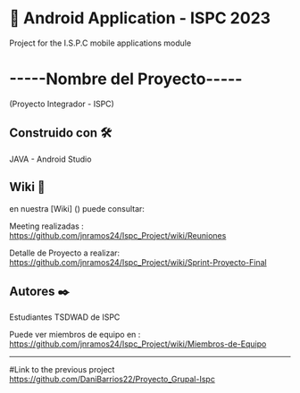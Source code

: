 # 📱 Android Application - ISPC 2023 

Project for the I.S.P.C mobile applications module


# -----Nombre del Proyecto-----
(Proyecto Integrador - ISPC)


## Construido con 🛠️
JAVA  -  Android Studio

## Wiki 📖
en nuestra [Wiki] () puede consultar:

Meeting realizadas : https://github.com/jnramos24/Ispc_Project/wiki/Reuniones

Detalle de Proyecto a realizar: https://github.com/jnramos24/Ispc_Project/wiki/Sprint-Proyecto-Final

## Autores ✒️
Estudiantes TSDWAD de ISPC

Puede ver miembros de equipo en : https://github.com/jnramos24/Ispc_Project/wiki/Miembros-de-Equipo

-----------------------------------------------------------------------------------



#Link to the previous project
https://github.com/DaniBarrios22/Proyecto_Grupal-Ispc
